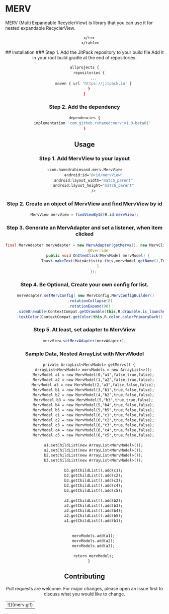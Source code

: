 # MERV

MERV (Multi Expandable RecyclerView) is library that you can use it for nested expandable RecyclerView.


<div style="text-align: center">
    <table>
        <tr>
            <td style="text-align: center">
              ![](merv.gif)
            </td>            
                   
        </tr>
         </table>
</div>
## Installation
### Step 1. Add the JitPack repository to your build file
Add it in your root build.gradle at the end of repositories:

```bash
allprojects {
	repositories {
		...
		maven { url 'https://jitpack.io' }
	}
}
```
### Step 2. Add the dependency
```bash
dependencies {
       implementation 'com.github.rvhamed:merv:v1.0-beta01'
}
```
## Usage

### Step 1. Add MervView to your layout
```bash
<com.hamedrahimvand.merv.MervView
        android:id="@+id/mervView"
        android:layout_width="match_parent"
        android:layout_height="match_parent"
        />

```
### Step 2. Create an object of MervView and find MervView by id

```java
MervView mervView = findViewById(R.id.mervView);
```
### Step 3. Generate an MervAdapter and set a listener, when item clicked
```java
final MervAdapter mervAdapter = new MervAdapter(getMervs(), new MervClick.OnItemClickListener() {
            @Override
            public void OnItemClick(MervModel mervModel) {
                Toast.makeText(MainActivity.this,mervModel.getName(),Toast.LENGTH_SHORT).show();
            }
        });
```
### Step 4. Be Optional, Create your own config for list.
```java
 mervAdapter.setMervConfig( new MervConfig.MervConfigBuilder()
     .rotationCollapse(0)
     .rotationExpand(90) 
     .sideDrawable(ContextCompat.getDrawable(this,R.drawable.ic_launcher_foreground))                
     .textColor(ContextCompat.getColor(this,R.color.colorPrimaryDark)).build());
```
### Step 5. At least, set adapter to MervView

```java
mervView.setMervAdapter(mervAdapter);
```

### Sample Data, Nested ArrayList with MervModel

```
    private ArrayList<MervModel> getMervs() {
        ArrayList<MervModel> mervModels = new ArrayList<>();
        MervModel a1 = new MervModel(0,"a1",false,true,false);
        MervModel a2 = new MervModel(1,"a2",false,true,false);
        MervModel a3 = new MervModel(2,"a3",false,false,false);
        MervModel b1 = new MervModel(3,"b1",true,false,false);
        MervModel b2 = new MervModel(4,"b2",true,false,false);
        MervModel b3 = new MervModel(5,"b3",true,true,false);
        MervModel b4 = new MervModel(5,"b4",true,false,false);
        MervModel b5 = new MervModel(5,"b5",true,false,false);
        MervModel c1 = new MervModel(6,"c1",true,false,false);
        MervModel c2 = new MervModel(6,"c2",true,false,false);
        MervModel c3 = new MervModel(6,"c3",true,false,false);
        MervModel c4 = new MervModel(6,"c4",true,false,false);
        MervModel c5 = new MervModel(6,"c5",true,false,false);

        a1.setChildList(new ArrayList<MervModel>());
        a2.setChildList(new ArrayList<MervModel>());
        b2.setChildList(new ArrayList<MervModel>());
        b3.setChildList(new ArrayList<MervModel>());

        b3.getChildList().add(c1);
        b3.getChildList().add(c2);
        b3.getChildList().add(c3);
        b3.getChildList().add(c4);
        b3.getChildList().add(c5);

        a2.getChildList().add(b2);
        a2.getChildList().add(b3);
        a2.getChildList().add(b4);
        a2.getChildList().add(b5);
        a1.getChildList().add(b1);


        mervModels.add(a1);
        mervModels.add(a2);
        mervModels.add(a3);

        return mervModels;
    }
```
## Contributing
Pull requests are welcome. For major changes, please open an issue first to discuss what you would like to change.
